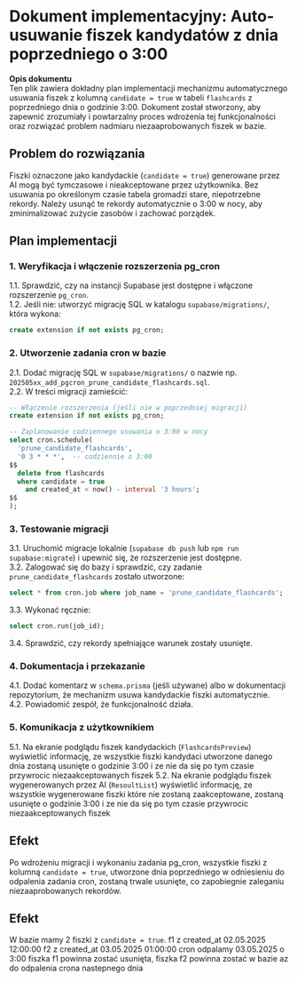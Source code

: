 # Dokument implementacyjny: Auto-usuwanie fiszek kandydatów z dnia poprzedniego o 3:00

**Opis dokumentu**  
Ten plik zawiera dokładny plan implementacji mechanizmu automatycznego usuwania fiszek z kolumną `candidate = true` w tabeli `flashcards` z poprzedniego dnia o godzinie 3:00. Dokument został stworzony, aby zapewnić zrozumiały i powtarzalny proces wdrożenia tej funkcjonalności oraz rozwiązać problem nadmiaru niezaaprobowanych fiszek w bazie.

## Problem do rozwiązania  
Fiszki oznaczone jako kandydackie (`candidate = true`) generowane przez AI mogą być tymczasowe i nieakceptowane przez użytkownika. Bez usuwania po określonym czasie tabela gromadzi stare, niepotrzebne rekordy. Należy usunąć te rekordy automatycznie o 3:00 w nocy, aby zminimalizować zużycie zasobów i zachować porządek.

## Plan implementacji

### 1. Weryfikacja i włączenie rozszerzenia pg_cron  
1.1. Sprawdzić, czy na instancji Supabase jest dostępne i włączone rozszerzenie `pg_cron`.  
1.2. Jeśli nie: utworzyć migrację SQL w katalogu `supabase/migrations/`, która wykona:
```sql
create extension if not exists pg_cron;
```

### 2. Utworzenie zadania cron w bazie  
2.1. Dodać migrację SQL w `supabase/migrations/` o nazwie np. `202505xx_add_pgcron_prune_candidate_flashcards.sql`.  
2.2. W treści migracji zamieścić:
```sql
-- Włączenie rozszerzenia (jeśli nie w poprzedniej migracji)
create extension if not exists pg_cron;

-- Zaplanowanie codziennego usuwania o 3:00 w nocy
select cron.schedule(
  'prune_candidate_flashcards',
  '0 3 * * *',  -- codziennie o 3:00
$$
  delete from flashcards
  where candidate = true
    and created_at < now() - interval '3 hours';
$$
);
```

### 3. Testowanie migracji  
3.1. Uruchomić migracje lokalnie (`supabase db push` lub `npm run supabase:migrate`) i upewnić się, że rozszerzenie jest dostępne.  
3.2. Zalogować się do bazy i sprawdzić, czy zadanie `prune_candidate_flashcards` zostało utworzone:  
```sql
select * from cron.job where job_name = 'prune_candidate_flashcards';
```  
3.3. Wykonać ręcznie:  
```sql
select cron.run(job_id);
```  
3.4. Sprawdzić, czy rekordy spełniające warunek zostały usunięte.

### 4. Dokumentacja i przekazanie  
4.1. Dodać komentarz w `schema.prisma` (jeśli używane) albo w dokumentacji repozytorium, że mechanizm usuwa kandydackie fiszki automatycznie.  
4.2. Powiadomić zespół, że funkcjonalność działa.

### 5. Komunikacja z użytkownikiem  
5.1. Na ekranie podglądu fiszek kandydackich (`FlashcardsPreview`) wyświetlić informację, ze wszystkie fiszki kandydaci utworzone danego dnia zostaną usunięte o godzinie 3:00 i ze nie da się po tym czasie przywrocic niezaakceptowanych fiszek
5.2. Na ekranie podglądu fiszek wygenerowanych przez AI (`ResoultList`) wyświetlić informację, ze wszystkie wygenerowane fiszki które nie zostaną zaakceptowane, zostaną usunięte o godzinie 3:00 i ze nie da się po tym czasie przywrocic niezaakceptowanych fiszek

## Efekt  
Po wdrożeniu migracji i wykonaniu zadania pg_cron, wszystkie fiszki z kolumną `candidate = true`, utworzone dnia poprzedniego w odniesieniu do odpalenia zadania cron, zostaną trwale usunięte, co zapobiegnie zaleganiu niezaaprobowanych rekordów.

## Efekt 
W bazie mamy 2 fiszki z `candidate = true`.
f1 z created_at 02.05.2025 12:00:00
f2 z created_at 03.05.2025 01:00:00
cron odpalamy 03.05.2025 o 3:00
fiszka f1 powinna zostać usunięta, 
fiszka f2 powinna zostać w bazie az do odpalenia crona nastepnego dnia
